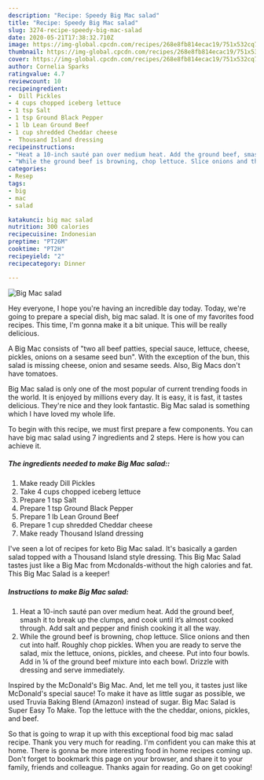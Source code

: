 ```yaml
---
description: "Recipe: Speedy Big Mac salad"
title: "Recipe: Speedy Big Mac salad"
slug: 3274-recipe-speedy-big-mac-salad
date: 2020-05-21T17:38:32.710Z
image: https://img-global.cpcdn.com/recipes/268e8fb814ecac19/751x532cq70/big-mac-salad-recipe-main-photo.jpg
thumbnail: https://img-global.cpcdn.com/recipes/268e8fb814ecac19/751x532cq70/big-mac-salad-recipe-main-photo.jpg
cover: https://img-global.cpcdn.com/recipes/268e8fb814ecac19/751x532cq70/big-mac-salad-recipe-main-photo.jpg
author: Cornelia Sparks
ratingvalue: 4.7
reviewcount: 10
recipeingredient:
-  Dill Pickles
- 4 cups chopped iceberg lettuce
- 1 tsp Salt
- 1 tsp Ground Black Pepper
- 1 lb Lean Ground Beef
- 1 cup shredded Cheddar cheese
-  Thousand Island dressing
recipeinstructions:
- "Heat a 10-inch sauté pan over medium heat. Add the ground beef, smash it to break up the clumps, and cook until it’s almost cooked through. Add salt and pepper and finish cooking it all the way."
- "While the ground beef is browning, chop lettuce. Slice onions and then cut into half. Roughly chop pickles. When you are ready to serve the salad, mix the lettuce, onions, pickles, and cheese. Put into four bowls. Add in ¼ of the ground beef mixture into each bowl. Drizzle with dressing and serve immediately."
categories:
- Resep
tags:
- big
- mac
- salad

katakunci: big mac salad
nutrition: 300 calories
recipecuisine: Indonesian
preptime: "PT26M"
cooktime: "PT2H"
recipeyield: "2"
recipecategory: Dinner

---
```



![Big Mac salad](https://img-global.cpcdn.com/recipes/268e8fb814ecac19/751x532cq70/big-mac-salad-recipe-main-photo.jpg)

Hey everyone, I hope you're having an incredible day today. Today, we're going to prepare a special dish, big mac salad. It is one of my favorites food recipes. This time, I'm gonna make it a bit unique. This will be really delicious.

A Big Mac consists of &#34;two all beef patties, special sauce, lettuce, cheese, pickles, onions on a sesame seed bun&#34;. With the exception of the bun, this salad is missing cheese, onion and sesame seeds. Also, Big Macs don&#39;t have tomatoes.

Big Mac salad is only one of the most popular of current trending foods in the world. It is enjoyed by millions every day. It is easy, it is fast, it tastes delicious. They're nice and they look fantastic. Big Mac salad is something which I have loved my whole life.


To begin with this recipe, we must first prepare a few components. You can have big mac salad using 7 ingredients and 2 steps. Here is how you can achieve it.

##### The ingredients needed to make Big Mac salad::

1. Make ready  Dill Pickles
1. Take 4 cups chopped iceberg lettuce
1. Prepare 1 tsp Salt
1. Prepare 1 tsp Ground Black Pepper
1. Prepare 1 lb Lean Ground Beef
1. Prepare 1 cup shredded Cheddar cheese
1. Make ready  Thousand Island dressing


I&#39;ve seen a lot of recipes for keto Big Mac salad. It&#39;s basically a garden salad topped with a Thousand Island style dressing. This Big Mac Salad tastes just like a Big Mac from Mcdonalds-without the high calories and fat. This Big Mac Salad is a keeper! 

##### Instructions to make Big Mac salad:

1. Heat a 10-inch sauté pan over medium heat. Add the ground beef, smash it to break up the clumps, and cook until it’s almost cooked through. Add salt and pepper and finish cooking it all the way.
1. While the ground beef is browning, chop lettuce. Slice onions and then cut into half. Roughly chop pickles.
When you are ready to serve the salad, mix the lettuce, onions, pickles, and cheese. Put into four bowls. Add in ¼ of the ground beef mixture into each bowl. Drizzle with dressing and serve immediately.


Inspired by the McDonald&#39;s Big Mac. And, let me tell you, it tastes just like McDonald&#39;s special sauce! To make it have as little sugar as possible, we used Truvia Baking Blend (Amazon) instead of sugar. Big Mac Salad is Super Easy To Make. Top the lettuce with the the cheddar, onions, pickles, and beef. 

So that is going to wrap it up with this exceptional food big mac salad recipe. Thank you very much for reading. I'm confident you can make this at home. There is gonna be more interesting food in home recipes coming up. Don't forget to bookmark this page on your browser, and share it to your family, friends and colleague. Thanks again for reading. Go on get cooking!
